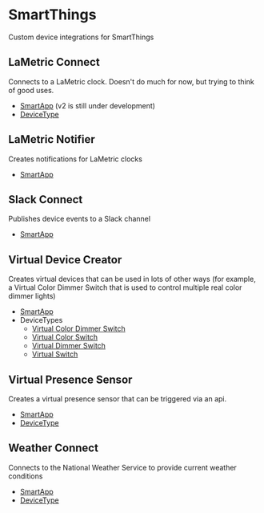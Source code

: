 # SmartThings
Custom device integrations for SmartThings

## LaMetric Connect
Connects to a LaMetric clock. Doesn't do much for now, but trying to think of good uses.
* [SmartApp](https://github.com/brentmaxwell/SmartThings/tree/master/smartapps/thebrent/lametric-connect.src) (v2 is still under development)
* [DeviceType](https://github.com/brentmaxwell/SmartThings/tree/master/devicetypes/thebrent/lametric-v2.src)

## LaMetric Notifier
Creates notifications for LaMetric clocks
* [SmartApp](https://github.com/brentmaxwell/SmartThings/tree/master/smartapps/thebrent/lametric-notifier.src)

## Slack Connect
Publishes device events to a Slack channel
* [SmartApp](https://github.com/brentmaxwell/SmartThings/tree/master/smartapps/thebrent/slack-connect.src)

## Virtual Device Creator
Creates virtual devices that can be used in lots of other ways (for example, a Virtual Color Dimmer Switch that is used to control multiple real color dimmer lights)
* [SmartApp](https://github.com/brentmaxwell/SmartThings/tree/master/smartapps/thebrent/virtual-device-creator.src)
* DeviceTypes
  * [Virtual Color Dimmer Switch](https://github.com/brentmaxwell/SmartThings/tree/master/devicetypes/thebrent/virtual-color-dimmer-switch.src)
  * [Virtual Color Switch](https://github.com/brentmaxwell/SmartThings/tree/master/devicetypes/thebrent/virtual-color-switch.src)
  * [Virtual Dimmer Switch](https://github.com/brentmaxwell/SmartThings/tree/master/devicetypes/thebrent/virtual-dimmer-switch.src)
  * [Virtual Switch](https://github.com/brentmaxwell/SmartThings/tree/master/devicetypes/thebrent/virtual-switch.src)

## Virtual Presence Sensor
Creates a virtual presence sensor that can be triggered via an api.
* [SmartApp](https://github.com/brentmaxwell/SmartThings/tree/master/smartapps/thebrent/virtual-presence-sensors.src)
* [DeviceType](https://github.com/brentmaxwell/SmartThings/tree/master/devicetypes/thebrent/virtual-presence-sensor.src)

## Weather Connect
Connects to the National Weather Service to provide current weather conditions
* [SmartApp](https://github.com/brentmaxwell/SmartThings/tree/master/smartapps/thebrent/weather-connect.src)
* [DeviceType](https://github.com/brentmaxwell/SmartThings/tree/master/devicetypes/thebrent/weather.src)
